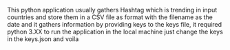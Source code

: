 This python application usually gathers Hashtag which is trending in input countries and store them in a CSV file as format with the filename as the date and it gathers information by providing keys to the keys file, 
it required python 3.XX to run the application in the local machine just change the keys in the keys.json and voila 
